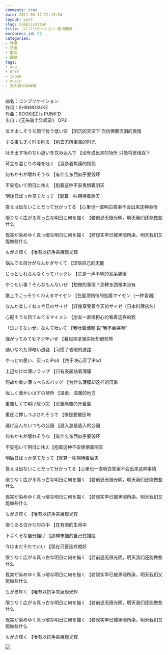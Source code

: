 ```yaml
---
comments: true
date: 2011-03-12 22:15:54
layout: post
slug: Complication
title: コンプリケイション 歌词翻译
wordpress_id: 22
categories:
- 动漫
- 日语
- 歌曲
- 翻译
tags:
- acg
- drrr
- japan
- music
- 无头骑士异闻录
---
```


曲名：コンプリケイション  
作词：SHINNOSUKE  
作曲：ROOKiEZ is PUNK'D  
出自：《无头骑士异闻录》 OP2

泣き出しそうな颜で忧う低い空 【阴沉的天空下 你仿佛要流泪的表情

する事も无く时を削る 【削去无所事事的时光

吐き出す场のない思いを饮み込んで 【没有说出来的场所 只能将思绪吞下

苛立ち混じりの唾を吐く 【混杂着焦躁的抱怨

何もかもが壊れそうな 【有什么东西似乎要毁坏

不安抱いて明日に怯え 【抱着这种不安畏惧着明天

明後日ばっか见てたって 【就算一味期待着后天

答えは出ないことだって分かってる 【心里也一直明白答案不会出来这种事情

限りなく広がる真っ白な明日に何を描く 【若前途无限光明，明天我们还能做些什么

现実が染めゆく真っ暗な明日に何を描く 【若现实早已被黑暗所染，明天我们又能做些什么

もがき辉く 【唯有以抗争来展现光辉

悩んでる自分がなんかダサくて 【烦恼自己的无能

じっとしれらんなくってバックレ 【总是一声不响的发呆装傻

やりたい事？そんなもんないぜ 【想做的事情？那种东西根本没有

屋上でこっそりくわえるマイセン 【在屋顶悄悄的抽着マイセン（一种香烟）

なんか楽しくねぇ今日のサイゼ 【好像享受着今天的サイゼ（日本料理店名）

心配そうな目でみてるマイメン 【朋友一直很担心的看着这样的我

「泣いてないぜ」なんて吐いて 【我吐着烟圈 说“我不会哭哦”

强がってみてもマジ辛いぜ 【看起来坚强实际却很煎熬

通いなれた薄暗い道路 【习惯了昏暗的道路

やっとの思い、买ったiPod 【终于决心买了iPod

上辺だけの薄いラップ 【只有表面贴着薄膜

何故か重い薄っぺらのバッグ 【为什么薄膜却这样的沉重

优しく暖かいはずの场所 【温柔、温暖的地方

重苦しくて明け放つ窓 【沉重痛苦的开着窗

重圧に押しつぶされそうで 【像是要被压垮

逃げ込んだいつもの公园 【逃入总是逃入的公园

何もかもが壊れそうな 【有什么东西似乎要毁坏

不安抱いて明日に怯え【抱着这种不安畏惧着明天

明后日ばっか见てたって【就算一味期待着后天

答えは出ないことだって分かってる【心里也一直明白答案不会出来这种事情

限りなく広がる真っ白な明日に何を描く 【若前途无限光明，明天我们还能做些什么

现実が染めゆく真っ暗な明日に何を描く 【若现实早已被黑暗所染，明天我们又能做些什么

もがき辉く 【唯有以抗争来展现光辉

限りある仅かな时の中 【在有限的生命中

下手くそな自分描け 【那样笨拙的自己在描绘

今はまだそれでいい 【现在只要这样就好

限りなく広がる真っ白な明日に何を描く 【若前途无限光明，明天我们还能做些什么

现実が染めゆく真っ暗な明日に何を描く 【若现实早已被黑暗所染，明天我们又能做些什么

もがき辉く 【唯有以抗争来展现光辉

限りなく広がる真っ白な明日に何を描く 【若前途无限光明，明天我们还能做些什么

现実が染めゆく真っ暗な明日に何を描く 【若现实早已被黑暗所染，明天我们又能做些什么

もがき辉く 【唯有以抗争来展现光辉

[![](/upload/wt-1024x403.jpg)](/upload/wt.jpg)
